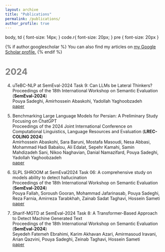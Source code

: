 ```yaml
---
layout: archive
title: "Publications"
permalink: /publications/
author_profile: true
---
```


body, td {
   font-size: 14px;
}
code.r{
  font-size: 20px;
}
pre {
  font-size: 20px
}
</style>

{% if author.googlescholar %}
  You can also find my articles on <u><a href="{{author.googlescholar}}">my Google Scholar profile</a>.</u>
{% endif %}

# <span style="color:grey">2024</span>

4. uTeBC-NLP at SemEval-2024 Task 9: Can LLMs be Lateral Thinkers? <br/>
Proceedings of the 18th International Workshop on Semantic Evaluation (**SemEval-2024**) <br/>
Pouya Sadeghi, Amirhossein Abaskohi, Yadollah Yaghoobzadeh<br/>
[paper](https://arxiv.org/pdf/2404.02474)

3. Benchmarking Large Language Models for Persian: A Preliminary Study Focusing on ChatGPT <br/>
Proceedings of the 2024 Joint International Conference on Computational Linguistics, Language Resources and Evaluation (**LREC-COLING 2024**)<br/>
Amirhossein Abaskohi, Sara Baruni, Mostafa Masoudi, Nesa Abbasi, Mohammad Hadi Babalou, Ali Edalat, Sepehr Kamahi, Samin Mahdizadeh Sani, Nikoo Naghavian, Danial Namazifard, Pouya Sadeghi, Yadollah Yaghoobzadeh<br/>
[paper](https://arxiv.org/pdf/2404.02403)

2. SLPL SHROOM at SemEval2024 Task 06: A comprehensive study on models ability to detect hallucination <br/>
Proceedings of the 18th International Workshop on Semantic Evaluation (**SemEval-2024**) <br/>
Pouya Fallah, Soroush Gooran, Mohammad Jafarinasab, Pouya Sadeghi, Reza Farnia, Amirreza Tarabkhah, Zainab Sadat Taghavi, Hossein Sameti<br/>
[paper](https://arxiv.org/pdf/2404.04845)

1. Sharif-MGTD at SemEval-2024 Task 8: A Transformer-Based Approach to Detect Machine Generated Text <br/>
Proceedings of the 18th International Workshop on Semantic Evaluation (**SemEval-2024**) <br/>
Seyedeh Fatemeh Ebrahimi, Karim Akhavan Azari, Amirmasoud Iravani, Arian Qazvini, Pouya Sadeghi, Zeinab Taghavi, Hossein Sameti<br/>
[paper](https://arxiv.org/pdf/2407.11774)
